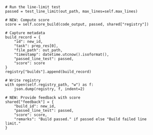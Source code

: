     # Run the line-limit test
    passed = test_line_limit(out_path, max_lines=self.max_lines)

    # NEW: Compute score
    score = self.score_build(code_output, passed, shared["registry"])

    # Capture metadata
    build_record = {
        "id": new_id,
        "task": prep_res[0],
        "file_path": out_path,
        "timestamp": datetime.utcnow().isoformat(),
        "passed_line_test": passed,
        "score": score
    }
    registry["builds"].append(build_record)

    # Write registry
    with open(self.registry_path, "w") as f:
        json.dump(registry, f, indent=2)

    # NEW: Provide feedback with score
    shared["feedback"] = {
        "build_id": new_id,
        "passed_line_test": passed,
        "score": score,
        "remarks": "Build passed." if passed else "Build failed line limit."
    }
